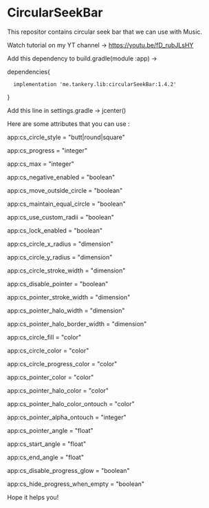 # CircularSeekBar

This repositor contains circular seek bar that we can use with Music.

Watch tutorial on my YT channel -> https://youtu.be/fD_rubJLsHY

Add this dependency to build.gradle(module :app) ->

dependencies{

      implementation 'me.tankery.lib:circularSeekBar:1.4.2'

}

Add this line in settings.gradle -> jcenter()


Here are some attributes that you can use : 


app:cs_circle_style = "butt|round|square"

app:cs_progress = "integer"

app:cs_max = "integer"

app:cs_negative_enabled = "boolean"

app:cs_move_outside_circle = "boolean"

app:cs_maintain_equal_circle = "boolean"

app:cs_use_custom_radii = "boolean"

app:cs_lock_enabled = "boolean"

app:cs_circle_x_radius = "dimension"

app:cs_circle_y_radius = "dimension"

app:cs_circle_stroke_width = "dimension"

app:cs_disable_pointer = "boolean"

app:cs_pointer_stroke_width = "dimension"

app:cs_pointer_halo_width = "dimension"

app:cs_pointer_halo_border_width = "dimension"

app:cs_circle_fill = "color"

app:cs_circle_color = "color"

app:cs_circle_progress_color = "color"

app:cs_pointer_color = "color"

app:cs_pointer_halo_color = "color"

app:cs_pointer_halo_color_ontouch = "color"

app:cs_pointer_alpha_ontouch = "integer"

app:cs_pointer_angle = "float"

app:cs_start_angle = "float"

app:cs_end_angle = "float"

app:cs_disable_progress_glow = "boolean"

app:cs_hide_progress_when_empty = "boolean"


Hope it helps you!
